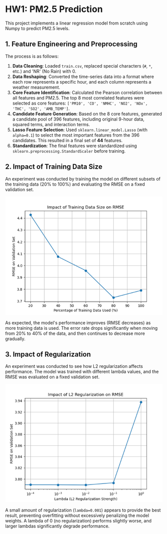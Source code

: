 # HW1: PM2.5 Prediction

This project implements a linear regression model from scratch using Numpy to predict PM2.5 levels.

## 1. Feature Engineering and Preprocessing

The process is as follows:
1.  **Data Cleaning**: Loaded `train.csv`, replaced special characters (`#`, `*`, etc.) and 'NR' (No Rain) with 0.
2.  **Data Reshaping**: Converted the time-series data into a format where each row represents a specific hour, and each column represents a weather measurement.
3.  **Core Feature Identification**: Calculated the Pearson correlation between all features and PM2.5. The top 8 most correlated features were selected as core features: `['PM10', 'CO', 'NMHC', 'NO2', 'NOx', 'THC', 'SO2', 'AMB_TEMP']`.
4.  **Candidate Feature Generation**: Based on the 8 core features, generated a candidate pool of 396 features, including original 9-hour data, squared terms, and interaction terms.
5.  **Lasso Feature Selection**: Used `sklearn.linear_model.Lasso` (with `alpha=0.1`) to select the most important features from the 396 candidates. This resulted in a final set of **44** features.
6.  **Standardization**: The final features were standardized using `sklearn.preprocessing.StandardScaler` before training.

## 2. Impact of Training Data Size

An experiment was conducted by training the model on different subsets of the training data (20% to 100%) and evaluating the RMSE on a fixed validation set.

![Impact of Data Size](data_size_impact.png)

As expected, the model's performance improves (RMSE decreases) as more training data is used. The error rate drops significantly when moving from 20% to 40% of the data, and then continues to decrease more gradually.

## 3. Impact of Regularization

An experiment was conducted to see how L2 regularization affects performance. The model was trained with different lambda values, and the RMSE was evaluated on a fixed validation set.

![Impact of Regularization](regularization_impact.png)

A small amount of regularization (`lambda=0.001`) appears to provide the best result, preventing overfitting without excessively penalizing the model weights. A lambda of 0 (no regularization) performs slightly worse, and larger lambdas significantly degrade performance.
